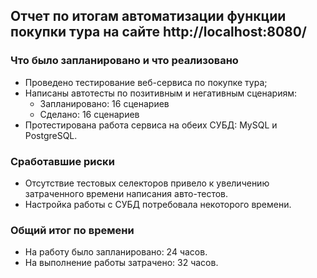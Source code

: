 ## Отчет по итогам автоматизации функции покупки тура на сайте http://localhost:8080/

### Что было запланировано и что реализовано

* Проведено тестирование веб-сервиса по покупке тура;
* Написаны автотесты по позитивным и негативным сценариям:
    - Запланировано: 16 сценариев
    - Сделано: 16 сценариев
* Протестирована работа сервиса на обеих СУБД: MySQL и PostgreSQL.

### Сработавшие риски

* Отсутствие тестовых селекторов привело к увеличению затраченного времени написания авто-тестов. 
* Настройка работы с СУБД потребовала некоторого времени.

### Общий итог по времени

* На работу было запланировано: 24 часов.
* На выполнение работы затрачено: 32 часов.